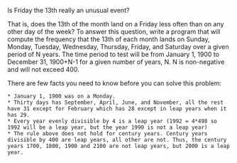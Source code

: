 Is Friday the 13th really an unusual event?

That is, does the 13th of the month land on a Friday less often than on any other day of the week? To answer this question, write a program that will compute the frequency that the 13th of each month lands on Sunday, Monday, Tuesday, Wednesday, Thursday, Friday, and Saturday over a given period of N years. The time period to test will be from January 1, 1900 to December 31, 1900+N-1 for a given number of years, N. N is non-negative and will not exceed 400.

There are few facts you need to know before you can solve this problem:

    * January 1, 1900 was on a Monday.
    * Thirty days has September, April, June, and November, all the rest have 31 except for February which has 28 except in leap years when it has 29.
    * Every year evenly divisible by 4 is a leap year (1992 = 4*498 so 1992 will be a leap year, but the year 1990 is not a leap year)
    * The rule above does not hold for century years. Century years divisible by 400 are leap years, all other are not. Thus, the century years 1700, 1800, 1900 and 2100 are not leap years, but 2000 is a leap year.
